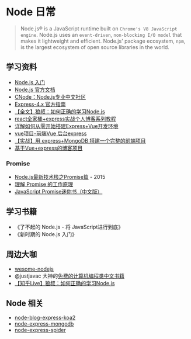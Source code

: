 # Node 日常

> Node.js® is a JavaScript runtime built on `Chrome's V8 JavaScript engine`. Node.js uses an `event-driven`, `non-blocking I/O model` that makes it lightweight and efficient. Node.js' package ecosystem, `npm`, is the largest ecosystem of open source libraries in the world.

## 学习资料

* [Node.js 入门](https://cnodejs.org/getstart)
* [Node.js 官方文档](https://nodejs.org/en/)
* [CNode：Node.js专业中文社区](https://cnodejs.org/)
* [Express-4.x 官方指南](http://www.expressjs.com.cn/guide/routing.html)
* [【全文】狼叔：如何正确的学习Node.js](https://segmentfault.com/a/1190000013933520)
* [react全家桶+express实战个人博客系列教程](https://www.jianshu.com/p/406f6df0f916)
* [详解如何从零开始搭建Express+Vue开发环境](https://www.jianshu.com/p/c65ecdcffed1)
* [vue项目-前端Vue 后台express](https://www.jianshu.com/p/4940ae61b752)
* [【实战】用 express+MongoDB 搭建一个完整的前端项目](https://segmentfault.com/a/1190000015866331)
* [基于Vue+express的博客项目](https://www.jianshu.com/p/92fa50ea0b84)

### Promise

* [Node.js最新技术栈之Promise篇](https://cnodejs.org/topic/560dbc826a1ed28204a1e7de) - 2015
* [理解 Promise 的工作原理](https://blog.coding.net/blog/how-do-promises-work)
* [JavaScript Promise迷你书（中文版）](http://liubin.org/promises-book/)

## 学习书籍

* 《了不起的 Node.js - 将 JavaScript进行到底》
* 《新时期的 Node.js 入门》

## 周边大咖

* [wesome-nodejs](https://github.com/sindresorhus/awesome-nodejs)
* @justjavac 大神的[免费的计算机编程类中文书籍](https://github.com/justjavac/free-programming-books-zh_CN/#%E7%BD%AE%E9%A1%B6)
* [【知乎Live】狼叔：如何正确的学习Node.js](https://github.com/i5ting/How-to-learn-node-correctly)


## Node 相关
* [node-blog-express-koa2](../../../node-blog-express-koa2)
* [node-express-mongodb](../../../node-express-mongodb)
* [node-express-spider](../../../node-express-spider)


